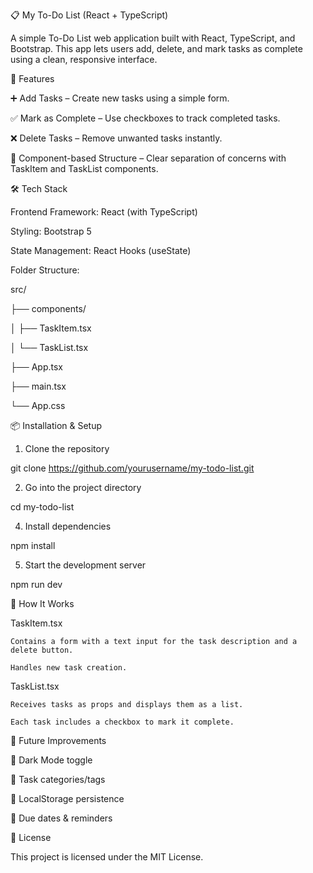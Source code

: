 📋 My To-Do List (React + TypeScript)

A simple To-Do List web application built with React, TypeScript, and Bootstrap.
This app lets users add, delete, and mark tasks as complete using a clean, responsive interface.

🚀 Features

  ➕ Add Tasks – Create new tasks using a simple form.
  
  ✅ Mark as Complete – Use checkboxes to track completed tasks.
  
  ❌ Delete Tasks – Remove unwanted tasks instantly.
  
  🧩 Component-based Structure – Clear separation of concerns with TaskItem and TaskList components.

🛠️ Tech Stack

  Frontend Framework: React (with TypeScript)
  
  Styling: Bootstrap 5
  
  State Management: React Hooks (useState)
  
  Folder Structure:

src/

  ├── components/
  
  │     ├── TaskItem.tsx
  
  │     └── TaskList.tsx
  
  ├── App.tsx
  
  ├── main.tsx
  
  └── App.css
  

📦 Installation & Setup
  1. Clone the repository

git clone https://github.com/yourusername/my-todo-list.git
  
  2. Go into the project directory

cd my-todo-list
  
  4. Install dependencies

npm install
  
  5. Start the development server

npm run dev

📖 How It Works

  TaskItem.tsx
  
    Contains a form with a text input for the task description and a delete button.
    
    Handles new task creation.
  
  TaskList.tsx
  
    Receives tasks as props and displays them as a list.
    
    Each task includes a checkbox to mark it complete.

🔮 Future Improvements

  🌙 Dark Mode toggle
  
  📂 Task categories/tags
  
  💾 LocalStorage persistence
  
  📅 Due dates & reminders

📜 License

This project is licensed under the MIT License.

